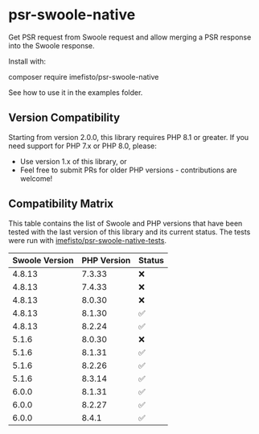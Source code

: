 # psr-swoole-native
Get PSR request from Swoole request and allow merging a PSR response into the Swoole response.

Install with:

composer require imefisto/psr-swoole-native

See how to use it in the examples folder.

## Version Compatibility

Starting from version 2.0.0, this library requires PHP 8.1 or greater. If you need support for PHP 7.x or PHP 8.0, please:

- Use version 1.x of this library, or
- Feel free to submit PRs for older PHP versions - contributions are welcome!

## Compatibility Matrix

This table contains the list of Swoole and PHP versions that have been tested with the last version of this library and its current status. The tests were run with [imefisto/psr-swoole-native-tests](https://github.com/imefisto/psr-swoole-native-tests).

| Swoole Version | PHP Version | Status |
| ---------------|-------------|--------|
| 4.8.13         | 7.3.33      | ❌     |
| 4.8.13         | 7.4.33      | ❌     |
| 4.8.13         | 8.0.30      | ❌     |
| 4.8.13         | 8.1.30      | ✅     |
| 4.8.13         | 8.2.24      | ✅     |
| 5.1.6          | 8.0.30      | ❌     |
| 5.1.6          | 8.1.31      | ✅     |
| 5.1.6          | 8.2.26      | ✅     |
| 5.1.6          | 8.3.14      | ✅     |
| 6.0.0          | 8.1.31      | ✅     |
| 6.0.0          | 8.2.27      | ✅     |
| 6.0.0          | 8.4.1       | ✅     |
